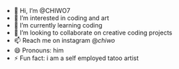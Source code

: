 - 👋 Hi, I’m @CHIWO7
- 👀 I’m interested in coding and art
- 🌱 I’m currently learning coding 
- 💞️ I’m looking to collaborate on creative coding projects 
- 📫 Reach me on instagram @_chiwo_
- 😄 Pronouns: him
- ⚡ Fun fact: i am a self employed tatoo artist 

<!---
CHIWO7/CHIWO7 is a ✨ special ✨ repository because its `README.md` (this file) appears on your GitHub profile.
You can click the Preview link to take a look at your changes.
--->
